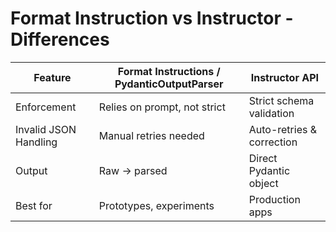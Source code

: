 # Format Instruction vs Instructor - Differences

| Feature               | Format Instructions / PydanticOutputParser | Instructor API            |
| --------------------- | ------------------------------------------ | ------------------------- |
| Enforcement           | Relies on prompt, not strict               | Strict schema validation  |
| Invalid JSON Handling | Manual retries needed                      | Auto-retries & correction |
| Output                | Raw → parsed                               | Direct Pydantic object    |
| Best for              | Prototypes, experiments                    | Production apps           |
